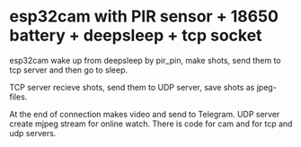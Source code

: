 # esp32cam with PIR sensor + 18650 battery + deepsleep + tcp socket
esp32cam wake up from deepsleep by pir_pin, make shots, send them to tcp server and then go to sleep.

TCP server recieve shots, send them to UDP server, save shots as jpeg-files.

At the end of connection makes video and send to Telegram.
UDP server create mjpeg stream for online watch.
There is code for cam and for tcp and udp servers.
